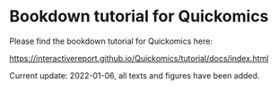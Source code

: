 # Bookdown tutorial for Quickomics

Please find the bookdown tutorial for Quickomics here:

https://interactivereport.github.io/Quickomics/tutorial/docs/index.html

Current update: 2022-01-06, all texts and figures have been added.

